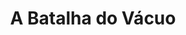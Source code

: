 ---
Numero: 116
title: A Batalha do Vácuo
Autor: Charles Eric Maine
Co-autor: 
Ano-de-Publicacao: 1967
Titulo-original: High Vacuum
Tradutor: Eurico da Fonseca
Co-tradutor: 
Ano-de-edicao: 1955
alias: Charles-Eric-Maine
Autor2-alias: 
Tradutor1-alias: Eurico-da-Fonseca
Tradutor2-alias: 
Titulo-link: 116-A-Batalha-do-Vacuo
Capa: Lima de Freitas
pags: 177
Capa-link: Lima-de-Freitas
---